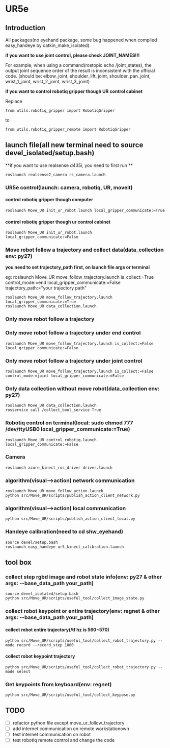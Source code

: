 # UR5e

## Introduction

All packages(no eyehand package, some bug happened when compiled easy_handeye by catkin_make_isolated).

**if you want to use joint control, please check JOINT_NAMES!!!**

For example, when using a command(rostopic echo /joint_states), the output joint sequence order of the result is inconsistent with the official code.
(should be: elbow_joint, shoulder_lift_joint, shoulder_pan_joint, wrist_1_joint, wrist_2_joint, wrist_3_joint)

**if you want to control robotiq gripper though UR control cabinet**

Replace

```
from utils.robotiq_gripper import RobotiqGripper 
```

to

```
from utils.robotiq_gripper_remote import RobotiqGripper
```

## launch file(all new terminal need to source devel_isolated/setup.bash)

**if you want to use realsense d435i, you need to first run **

```
roslaunch realsense2_camera rs_camera.launch
```

### UR5e control(launch: camera, robotiq, UR, moveit)

#### control robotiq gripper though computer

```
roslaunch Move_UR init_ur_robot.launch local_gripper_communicate:=True
```

#### control robotiq gripper though ur control cabinet

```
roslaunch Move_UR init_ur_robot.launch local_gripper_communicate:=False
```

### Move robot follow a trajectory and collect data(data_collection env: py27)

**you need to set trajectory_path first, on launch file args or terminal**

eg: roslaunch Move_UR move_follow_trajectory.launch is_collect:=True control_mode:=end local_gripper_communicate:=False trajectory_path:="your trajectory path"

```
roslaunch Move_UR move_follow_trajectory.launch local_gripper_communicate:=True
roslaunch Move_UR data_collection.launch
```

### Only move robot follow a trajectory

### Only move robot follow a trajectory under end control

```
roslaunch Move_UR move_follow_trajectory.launch is_collect:=False local_gripper_communicate:=False
```

### Only move robot follow a trajectory under joint control

```
roslaunch Move_UR move_follow_trajectory.launch is_collect:=False control_mode:=joint local_gripper_communicate:=False
```

### Only data collection without move robot(data_collection env: py27)

```
roslaunch Move_UR data_collection.launch
rosservice call /collect_bool_service True
```

### Robotiq control on terminal(local: sudo chmod 777 /dev/ttyUSB0 local_gripper_communicate:=True)

```
roslaunch Move_UR control_robotiq.launch local_gripper_communicate:=False
```

### Camera

```
roslaunch azure_kinect_ros_driver driver.launch
```

### algorithm(visual-->action) network communication

```
roslaunch Move_UR move_follow_action.launch
python src/Move_UR/scripts/publish_action_client_network.py
```

### algorithm(visual-->action) local communication

```
python src/Move_UR/scripts/publish_action_client_local.py
```

### Handeye calibration(need to cd shw_eyehand)

```
source devel/setup.bash
roslaunch easy_handeye ur5_kinect_calibration.launch
```

## tool box

### collect step rgbd image and robot state info(env: py27 & other args: --base_data_path your_path)

```
source devel_isolated/setup.bash
python src/Move_UR/scripts/useful_tool/collect_image_state.py
```

### collect robot keypoint or entire trajectory(env: regnet & other args: --base_data_path your_path)

#### collect robot entire trajectory(/tf hz is 560~570)

```
python src/Move_UR/scripts/useful_tool/collect_robot_trajectory.py --mode record --record_step 1000
```

#### collect robot keypoint trajectory

```
python src/Move_UR/scripts/useful_tool/collect_robot_trajectory.py --mode select
```

### Get keypoints from keyboard(env: regnet)

```
python src/Move_UR/scripts/useful_tool/collect_keypose.py
```

## TODO

* [ ]  refactor python file except move_ur_follow_trajectory
* [ ]  add internet communication on  remote workstationown
* [ ]  test internet communication on  robot
* [ ]  test robotiq remote control and change the code

